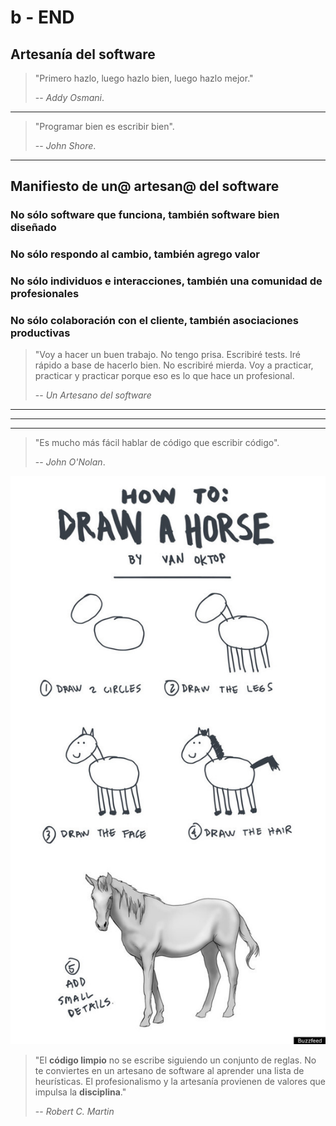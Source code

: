 # b - END

## Artesanía del software

> "Primero hazlo, luego hazlo bien, luego hazlo mejor."
>
> -- _Addy Osmani_.

---

> "Programar bien es escribir bien".
>
> -- _John Shore_.

---

## Manifiesto de un@ artesan@ del software

### No sólo software que funciona, también software bien diseñado

### No sólo respondo al cambio, también agrego valor

### No sólo individuos e interacciones, también una comunidad de profesionales

### No sólo colaboración con el cliente, también asociaciones productivas

> "Voy a hacer un buen trabajo. No tengo prisa. Escribiré tests. Iré rápido a base de hacerlo bien. No escribiré mierda. Voy a practicar, practicar y practicar porque eso es lo que hace un profesional.
>
> -- _Un Artesano del software_

---

---

---

> "Es mucho más fácil hablar de código que escribir código".
>
> -- _John O'Nolan_.

![How to Draw a Horse](./draw_horse.jpg)

> "El **código limpio** no se escribe siguiendo un conjunto de reglas. No te conviertes en un artesano de software al aprender una lista de heurísticas. El profesionalismo y la artesanía provienen de valores que impulsa la **disciplina**."
>
> -- _Robert C. Martin_
